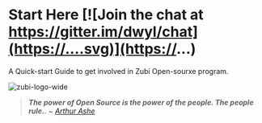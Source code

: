 Start Here [![Join the chat at https://gitter.im/dwyl/chat](https://....svg)](https://...)  
==========

A Quick-start Guide to get involved in Zubi Open-sourxe program.

![zubi-logo-wide](https://raw.githubusercontent.com/AllenAJ/ZUBI-Data-dump/master/zubi.io.png)

> ***The power of Open Source is the power of the people. The people rule.***.
> ~ [*Arthur Ashe*](https://en.wikipedia.org/wiki/Philippe_Kahn)
